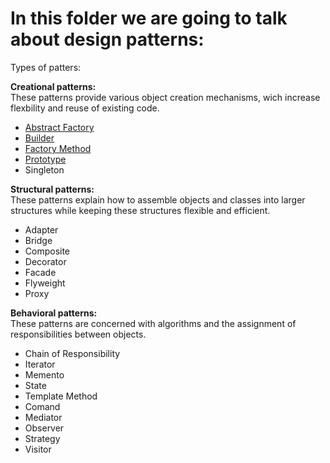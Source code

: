 <h1>In this folder we are going to talk about design patterns:</h1>

Types of patters:

**Creational patterns:**<br/>
These patterns provide various object creation mechanisms, wich increase flexbility and reuse of existing code.

- [Abstract Factory](/DesignPatters/AbstractFactory/)
- [Builder](/DesignPatters/Builder/)
- [Factory Method](/DesignPatters/Factory/)
- [Prototype](/DesignPatters/Prototype/)
- Singleton



**Structural patterns:**<br/>
These patterns explain how to assemble objects and classes into larger structures while keeping these structures flexible and efficient.

- Adapter
- Bridge
- Composite
- Decorator
- Facade
- Flyweight
- Proxy


**Behavioral patterns:**<br/>
These patterns are concerned with algorithms and the assignment of responsibilities between objects.

- Chain of Responsibility
- Iterator
- Memento
- State
- Template Method
- Comand
- Mediator
- Observer
- Strategy
- Visitor

